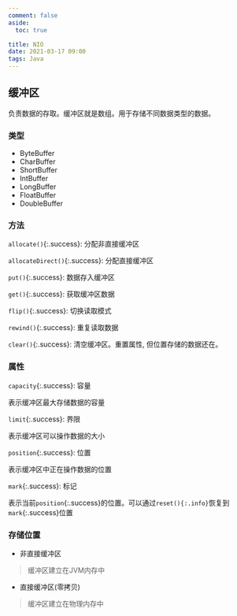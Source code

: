 ```yaml
---
comment: false
aside:
  toc: true

title: NIO
date: 2021-03-17 09:00
tags: Java
---
```



## 缓冲区

负责数据的存取。缓冲区就是数组。用于存储不同数据类型的数据。

### 类型

* ByteBuffer
* CharBuffer
* ShortBuffer
* IntBuffer
* LongBuffer
* FloatBuffer
* DoubleBuffer

### 方法

`allocate()`{:.success}: 分配非直接缓冲区

`allocateDirect()`{:.success}: 分配直接缓冲区

`put()`{:.success}: 数据存入缓冲区

`get()`{:.success}: 获取缓冲区数据

`flip()`{:.success}: 切换读取模式

`rewind()`{:.success}: 重复读取数据

`clear()`{:.success}: 清空缓冲区。重置属性, 但位置存储的数据还在。

### 属性

`capacity`{:.success}: 容量
  
  表示缓冲区最大存储数据的容量

`limit`{:.success}: 界限
  
  表示缓冲区可以操作数据的大小

`position`{:.success}: 位置

  表示缓冲区中正在操作数据的位置

`mark`{:.success}: 标记

  表示当前`position`{:.success}的位置。可以通过`reset(){:.info}`恢复到`mark`{:.success}位置


### 存储位置

* 非直接缓冲区

> 缓冲区建立在JVM内存中

* 直接缓冲区(零拷贝)

> 缓冲区建立在物理内存中

## 